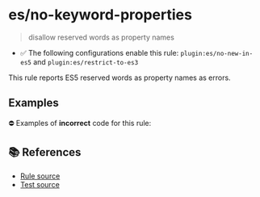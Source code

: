 # es/no-keyword-properties
> disallow reserved words as property names

- ✅ The following configurations enable this rule: `plugin:es/no-new-in-es5` and `plugin:es/restrict-to-es3`

This rule reports ES5 reserved words as property names as errors.

## Examples

⛔ Examples of **incorrect** code for this rule:

<eslint-playground type="bad" code="/*eslint es/no-keyword-properties: error */
var a = { if: 1, class: 2 }
a.if = 2
a.class = 3
" />

## 📚 References

- [Rule source](https://github.com/mysticatea/eslint-plugin-es/blob/v4.0.0/lib/rules/no-keyword-properties.js)
- [Test source](https://github.com/mysticatea/eslint-plugin-es/blob/v4.0.0/tests/lib/rules/no-keyword-properties.js)
